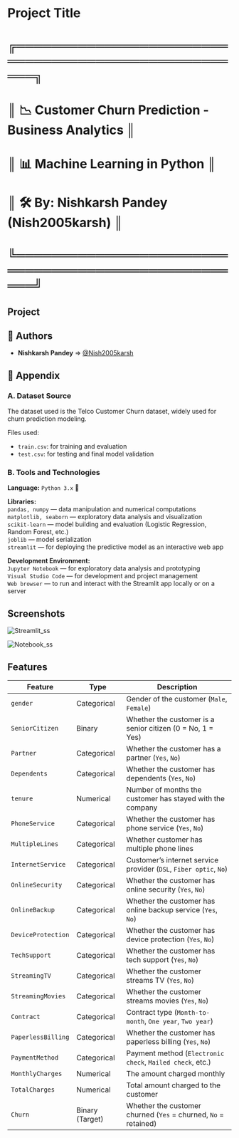 # Project Title
# ╔════════════════════════════════════════════════════╗
# ║ 📉 Customer Churn Prediction - Business Analytics  ║
# ║ 📊 Machine Learning in Python                      ║
# ║ 🛠️  By: Nishkarsh Pandey (Nish2005karsh)                   ║
# ╚════════════════════════════════════════════════════╝

## Project

## 👤 Authors

- **Nishkarsh Pandey** ⇒ [@Nish2005karsh](https://www.github.com/Nish2005karsh)


## 📎 Appendix

### A. Dataset Source  
The dataset used is the Telco Customer Churn dataset, widely used for churn prediction modeling.

Files used:  

- `train.csv`: for training and evaluation  
- `test.csv`: for testing and final model validation  

### B. Tools and Technologies  
**Language:** `Python 3.x` 🐍

**Libraries:**  
`pandas, numpy` — data manipulation and numerical computations  
`matplotlib, seaborn` — exploratory data analysis and visualization  
`scikit-learn` — model building and evaluation (Logistic Regression, Random Forest, etc.)  
`joblib` — model serialization  
`streamlit` — for deploying the predictive model as an interactive web app

**Development Environment:**  
`Jupyter Notebook` — for exploratory data analysis and prototyping  
`Visual Studio Code` — for development and project management  
`Web browser` — to run and interact with the Streamlit app locally or on a server


## Screenshots

![Streamlit_ss](Screenshots/streamlitss.png)

![Notebook_ss](Screenshots/notebook.png)


## Features

| Feature               | Type                  | Description                                                  |
| --------------------- | --------------------- | ------------------------------------------------------------ |
| `gender`              | Categorical           | Gender of the customer (`Male`, `Female`)                     |
| `SeniorCitizen`       | Binary                | Whether the customer is a senior citizen (0 = No, 1 = Yes)    |
| `Partner`             | Categorical           | Whether the customer has a partner (`Yes`, `No`)              |
| `Dependents`          | Categorical           | Whether the customer has dependents (`Yes`, `No`)             |
| `tenure`              | Numerical             | Number of months the customer has stayed with the company     |
| `PhoneService`        | Categorical           | Whether the customer has phone service (`Yes`, `No`)          |
| `MultipleLines`       | Categorical           | Whether customer has multiple phone lines                      |
| `InternetService`     | Categorical           | Customer’s internet service provider (`DSL`, `Fiber optic`, `No`) |
| `OnlineSecurity`      | Categorical           | Whether the customer has online security (`Yes`, `No`)        |
| `OnlineBackup`        | Categorical           | Whether the customer has online backup service (`Yes`, `No`)  |
| `DeviceProtection`    | Categorical           | Whether the customer has device protection (`Yes`, `No`)      |
| `TechSupport`         | Categorical           | Whether the customer has tech support (`Yes`, `No`)           |
| `StreamingTV`         | Categorical           | Whether the customer streams TV (`Yes`, `No`)                 |
| `StreamingMovies`     | Categorical           | Whether the customer streams movies (`Yes`, `No`)             |
| `Contract`            | Categorical           | Contract type (`Month-to-month`, `One year`, `Two year`)      |
| `PaperlessBilling`    | Categorical           | Whether the customer has paperless billing (`Yes`, `No`)      |
| `PaymentMethod`       | Categorical           | Payment method (`Electronic check`, `Mailed check`, etc.)     |
| `MonthlyCharges`      | Numerical             | The amount charged monthly                                    |
| `TotalCharges`        | Numerical             | Total amount charged to the customer                          |
| `Churn`               | Binary (Target)       | Whether the customer churned (`Yes` = churned, `No` = retained)|

